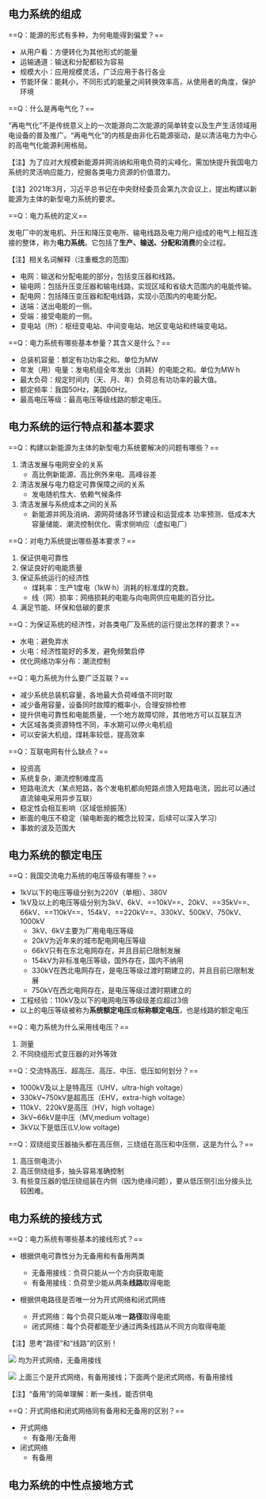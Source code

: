 ## 电力系统的组成
==Q：能源的形式有多种，为何电能得到偏爱？==

- 从用户看：方便转化为其他形式的能量
- 运输通道：输送和分配都较为容易
- 规模大小：应用规模灵活，广泛应用于各行各业
- 节能环保：能耗小，不同形式的能量之间转换效率高，从使用者的角度，保护环境

==Q：什么是再电气化？==

“再电气化”不是传统意义上的一次能源向二次能源的简单转变以及生产生活领域用电设备的普及推广。“再电气化”的内核是由非化石能源驱动，是以清洁电力为中心的高电气化能源利用格局。

【注】为了应对大规模新能源并网消纳和用电负荷的尖峰化，需加快提升我国电力系统的灵活响应能力，挖掘各类电力资源的价值潜力。

【注】2021年3月，习近平总书记在中央财经委员会第九次会议上，提出构建以新能源为主体的新型电力系统的要求。

==Q：电力系统的定义==

发电厂中的发电机、升压和降压变电所、输电线路及电力用户组成的电气上相互连接的整体，称为**电力系统**。它包括了**生产、输送、分配和消费**的全过程。

【注】相关名词解释（注重概念的范围）

- 电网：输送和分配电能的部分，包括变压器和线路。
- 输电网：包括升压变压器和输电线路，实现区域和省级大范围内的电能传输。
- 配电网：包括降压变压器和配电线路，实现小范围内的电能分配。
- 送端：送出电能的一侧。
- 受端：接受电能的一侧。
- 变电站（所）：枢纽变电站、中间变电站、地区变电站和终端变电站。

==Q：电力系统有哪些基本参量？其含义是什么？==

- 总装机容量：额定有功功率之和。单位为MW
- 年发（用）电量：发电机组全年发出（消耗）的电能之和。单位为MW·h
- 最大负荷：规定时间内（天、月、年）负荷总有功功率的最大值。
- 额定频率：我国50Hz，美国60Hz。
- 最高电压等级：最高电压等级线路的额定电压。


## 电力系统的运行特点和基本要求
==Q：构建以新能源为主体的新型电力系统要解决的问题有哪些？==

1. 清洁发展与电网安全的关系
    - 高比例新能源、高比例外来电、高峰谷差
2. 清洁发展与电力稳定可靠保障之间的关系
    - 发电随机性大、依赖气候条件
3. 清洁发展与系统成本之间的关系
    - 新能源并网及消纳、源网荷储各环节建设和运营成本
功率预测、低成本大容量储能、潮流控制优化、需求侧响应（虚拟电厂）

==Q：对电力系统提出哪些基本要求？==

1. 保证供电可靠性
2. 保证良好的电能质量
3. 保证系统运行的经济性
    - 煤耗率：生产1度电（1kW·h）消耗的标准煤的克数。
    - 线（网）损率：网络损耗的电能与向电网供应电能的百分比。
4. 满足节能、环保和低碳的要求

==Q：为保证系统的经济性，对各类电厂及系统的运行提出怎样的要求？==

- 水电：避免弃水
- 火电：经济性能好的多发，避免频繁启停
- 优化网络功率分布：潮流控制

==Q：电力系统为什么要广泛互联？==

- 减少系统总装机容量，各地最大负荷峰值不同时取
- 减少备用容量，设备同时故障的概率小，合理安排检修
- 提升供电可靠性和电能质量，一个地方故障切除，其他地方可以互联互济
- 大区域各类资源特性不同，丰水期可以停火电机组
- 可以安装大机组，煤耗率较低，提高效率

==Q：互联电网有什么缺点？==

- 投资高
- 系统复杂，潮流控制难度高
- 短路电流大（某点短路，各个发电机都向短路点馈入短路电流，因此可以通过直流输电采用异步互联）
- 稳定性会相互影响（区域低频振荡）
- 断面的电压不稳定（输电断面的概念比较深，后续可以深入学习）
- 事故的波及范围大

## 电力系统的额定电压
==Q：我国交流电力系统的电压等级有哪些？==

- 1kV以下的电压等级分别为220V（单相）、380V
- 1kV及以上的电压等级分别为3kV、6kV、==10kV==、20kV、==35kV==、66kV、==110kV==、154kV、==220kV==、330kV、500kV、750kV、1000kV
    - 3kV、6kV主要为厂用电电压等级
    - 20kV为近年来的城市配电网电压等级
    - 66kV只有在东北电网存在，并且目前已限制发展
    - 154kV为非标准电压等级，国外存在，国内不纳用
    - 330kV在西北电网存在，是电压等级过渡时期建立的，并且目前已限制发展
    - 750kV在西北电网存在，是电压等级过渡时期建立的
- 工程经验：110kV及以下的电网电压等级级差应超过3倍
- 以上的电压等级被称为**系统额定电压**或**标称额定电压**，也是线路的额定电压

==Q：电力系统为什么采用线电压？==

1. 测量
2. 不同绕组形式变压器的对外等效

==Q：交流特高压、超高压、高压、中压、低压如何划分？==

- 1000kV及以上是特高压（UHV，ultra-high voltage）
- 330kV~750kV是超高压（EHV，extra-high voltage）
- 110kV、220kV是高压（HV，high voltage）
- 3kV~66kV是中压（MV,medium voltage）
- 3kV以下是低压(LV,low voltage)

==Q：双绕组变压器抽头都在高压侧，三绕组在高压和中压侧，这是为什么？==

1. 高压侧电流小
2. 高压侧绕组多，抽头容易准确控制
3. 有些变压器的低压绕组装在内侧（因为绝缘问题），要从低压侧引出分接头比较困难。

## 电力系统的接线方式
==Q：电力系统有哪些基本的接线形式？==

- 根据供电可靠性分为无备用和有备用两类
    - 无备用接线：负荷只能从一个方向获取电能
    - 有备用接线：负荷至少能从两条**线路**取得电能

- 根据供电路径是否唯一分为开式网络和闭式网络
    - 开式网络：每个负荷只能从唯一**路径**取得电能
    - 闭式网络：每个负荷都能至少通过两条线路从不同方向取得电能

【注】思考“路径”和“线路”的区别！


![](https://image-bed-1316693164.cos.ap-shanghai.myqcloud.com/KU7MOCHARO7SHN2H@3C4P@F.jpg)
均为开式网络，无备用接线

![](https://image-bed-1316693164.cos.ap-shanghai.myqcloud.com/1U04N8A7H%60GHUL1UJ%6018PM7.jpg)
上面三个是开式网络，有备用接线；下面两个是闭式网络，有备用接线

【注】“备用”的简单理解：断一条线，能否供电

==Q：开式网络和闭式网络同有备用和无备用的区别？==

- 开式网络
    - 有备用/无备用
- 闭式网络
    - 有备用

## 电力系统的中性点接地方式